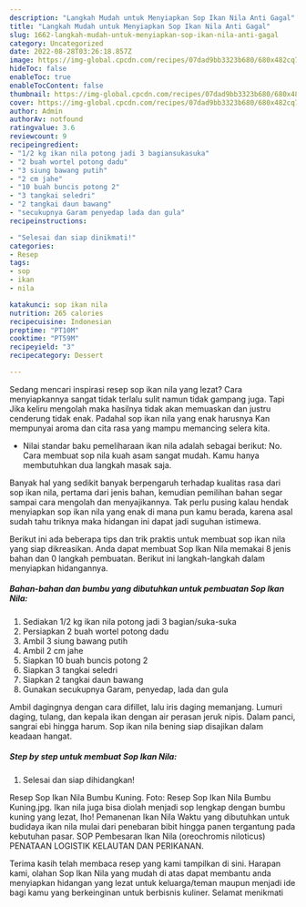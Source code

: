 ```yaml
---
description: "Langkah Mudah untuk Menyiapkan Sop Ikan Nila Anti Gagal"
title: "Langkah Mudah untuk Menyiapkan Sop Ikan Nila Anti Gagal"
slug: 1662-langkah-mudah-untuk-menyiapkan-sop-ikan-nila-anti-gagal
category: Uncategorized
date: 2022-08-28T03:26:18.857Z
image: https://img-global.cpcdn.com/recipes/07dad9bb3323b680/680x482cq70/sop-ikan-nila-foto-resep-utama.jpg
hideToc: false
enableToc: true
enableTocContent: false
thumbnail: https://img-global.cpcdn.com/recipes/07dad9bb3323b680/680x482cq70/sop-ikan-nila-foto-resep-utama.jpg
cover: https://img-global.cpcdn.com/recipes/07dad9bb3323b680/680x482cq70/sop-ikan-nila-foto-resep-utama.jpg
author: Admin
authorAv: notfound
ratingvalue: 3.6
reviewcount: 9
recipeingredient:
- "1/2 kg ikan nila potong jadi 3 bagiansukasuka"
- "2 buah wortel potong dadu"
- "3 siung bawang putih"
- "2 cm jahe"
- "10 buah buncis potong 2"
- "3 tangkai seledri"
- "2 tangkai daun bawang"
- "secukupnya Garam penyedap lada dan gula"
recipeinstructions:

- "Selesai dan siap dinikmati!"
categories:
- Resep
tags:
- sop
- ikan
- nila

katakunci: sop ikan nila 
nutrition: 265 calories
recipecuisine: Indonesian
preptime: "PT10M"
cooktime: "PT59M"
recipeyield: "3"
recipecategory: Dessert

---
```



Sedang mencari inspirasi resep sop ikan nila yang lezat? Cara menyiapkannya sangat tidak terlalu sulit namun tidak gampang juga. Tapi Jika keliru mengolah maka hasilnya tidak akan memuaskan dan justru cenderung tidak enak. Padahal sop ikan nila yang enak harusnya Kan mempunyai aroma dan cita rasa yang mampu memancing selera kita.


- Nilai standar baku pemeliharaan ikan nila adalah sebagai berikut: No. Cara membuat sop nila kuah asam sangat mudah. Kamu hanya membutuhkan dua langkah masak saja.

Banyak hal yang sedikit banyak berpengaruh terhadap kualitas rasa dari sop ikan nila, pertama dari jenis bahan, kemudian pemilihan bahan segar sampai cara mengolah dan menyajikannya. Tak perlu pusing kalau hendak menyiapkan sop ikan nila yang enak di mana pun kamu berada, karena asal sudah tahu triknya maka hidangan ini dapat jadi suguhan istimewa.


Berikut ini ada beberapa tips dan trik praktis untuk membuat sop ikan nila yang siap dikreasikan. Anda dapat membuat Sop Ikan Nila memakai 8 jenis bahan dan 0 langkah pembuatan. Berikut ini langkah-langkah dalam menyiapkan hidangannya.

<!--inarticleads1-->

##### Bahan-bahan dan bumbu yang dibutuhkan untuk pembuatan Sop Ikan Nila:

1. Sediakan 1/2 kg ikan nila potong jadi 3 bagian/suka-suka
1. Persiapkan 2 buah wortel potong dadu
1. Ambil 3 siung bawang putih
1. Ambil 2 cm jahe
1. Siapkan 10 buah buncis potong 2
1. Siapkan 3 tangkai seledri
1. Siapkan 2 tangkai daun bawang
1. Gunakan secukupnya Garam, penyedap, lada dan gula


Ambil dagingnya dengan cara difillet, lalu iris daging memanjang. Lumuri daging, tulang, dan kepala ikan dengan air perasan jeruk nipis. Dalam panci, sangrai ebi hingga harum. Sop ikan nila bening siap disajikan dalam keadaan hangat. 

<!--inarticleads2-->

##### Step by step untuk membuat Sop Ikan Nila:


1. Selesai dan siap dihidangkan!

Resep Sop Ikan Nila Bumbu Kuning. Foto: Resep Sop Ikan Nila Bumbu Kuning.jpg. Ikan nila juga bisa diolah menjadi sop lengkap dengan bumbu kuning yang lezat, lho! Pemanenan Ikan Nila Waktu yang dibutuhkan untuk budidaya ikan nila mulai dari penebaran bibit hingga panen tergantung pada kebutuhan pasar. SOP Pembesaran Ikan Nila (oreochromis niloticus) PENATAAN LOGISTIK KELAUTAN DAN PERIKANAN. 

Terima kasih telah membaca resep yang kami tampilkan di sini. Harapan kami, olahan Sop Ikan Nila yang mudah di atas dapat membantu anda menyiapkan hidangan yang lezat untuk keluarga/teman maupun menjadi ide bagi kamu yang berkeinginan untuk berbisnis kuliner. Selamat menikmati
